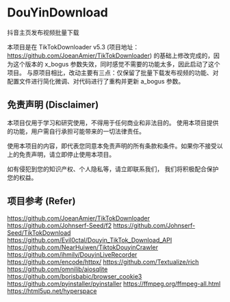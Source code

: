 # DouYinDownload

抖音主页发布视频批量下载

本项目是在 TikTokDownloader v5.3 (项目地址：https://github.com/JoeanAmier/TikTokDownloader) 的基础上修改完成的，因为这个版本的 x_bogus 参数失效，同时感觉不需要的功能太多，因此启动了这个项目。
与原项目相比，改动主要有三点：仅保留了批量下载发布视频的功能、对配置文件进行简化微调、对代码进行了重构并更新 a_bogus 参数。

## 免责声明 (Disclaimer)

本项目仅用于学习和研究使用，不得用于任何商业和非法目的。
使用本项目提供的功能，用户需自行承担可能带来的一切法律责任。

使用本项目的内容，即代表您同意本免责声明的所有条款和条件。如果你不接受以上的免责声明，请立即停止使用本项目。

如有侵犯到您的知识产权、个人隐私等，请立即联系我们， 我们将积极配合保护您的权益。

## 项目参考 (Refer)

https://github.com/JoeanAmier/TikTokDownloader
https://github.com/Johnserf-Seed/f2
https://github.com/Johnserf-Seed/TikTokDownload
https://github.com/Evil0ctal/Douyin_TikTok_Download_API
https://github.com/NearHuiwen/TiktokDouyinCrawler
https://github.com/ihmily/DouyinLiveRecorder
https://github.com/encode/httpx/
https://github.com/Textualize/rich
https://github.com/omnilib/aiosqlite
https://github.com/borisbabic/browser_cookie3
https://github.com/pyinstaller/pyinstaller
https://ffmpeg.org/ffmpeg-all.html
https://html5up.net/hyperspace